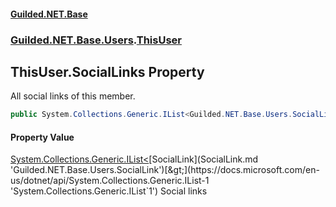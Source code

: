 #### [Guilded.NET.Base](Guilded_NET_Base.md 'Guilded.NET.Base')
### [Guilded.NET.Base.Users](Guilded_NET_Base.md#Guilded_NET_Base_Users 'Guilded.NET.Base.Users').[ThisUser](ThisUser.md 'Guilded.NET.Base.Users.ThisUser')
## ThisUser.SocialLinks Property
All social links of this member.  
```csharp
public System.Collections.Generic.IList<Guilded.NET.Base.Users.SocialLink> SocialLinks { get; set; }
```
#### Property Value
[System.Collections.Generic.IList&lt;](https://docs.microsoft.com/en-us/dotnet/api/System.Collections.Generic.IList-1 'System.Collections.Generic.IList`1')[SocialLink](SocialLink.md 'Guilded.NET.Base.Users.SocialLink')[&gt;](https://docs.microsoft.com/en-us/dotnet/api/System.Collections.Generic.IList-1 'System.Collections.Generic.IList`1')
Social links
